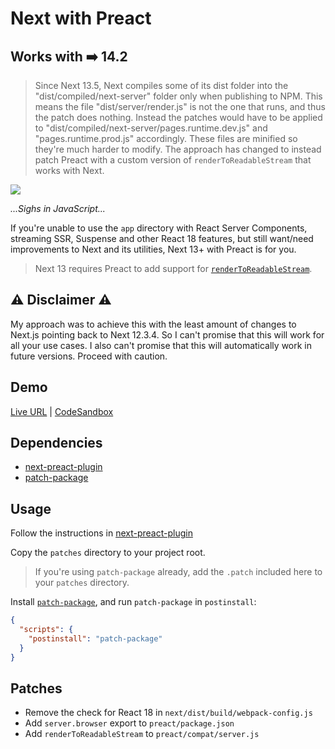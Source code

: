 # Next with Preact

## Works with ➡️ 14.2

> Since Next 13.5, Next compiles some of its dist folder into the "dist/compiled/next-server" folder only when publishing to NPM. This means the file "dist/server/render.js" is not the one that runs, and thus the patch does nothing. Instead the patches would have to be applied to "dist/compiled/next-server/pages.runtime.dev.js" and "pages.runtime.prod.js" accordingly. These files are minified so they're much harder to modify. The approach has changed to instead patch Preact with a custom version of `renderToReadableStream` that works with Next.

![](https://media3.giphy.com/media/s239QJIh56sRW/giphy.gif)

_...Sighs in JavaScript..._

If you're unable to use the `app` directory with React Server Components, streaming SSR, Suspense and other React 18 features, but still want/need improvements to Next and its utilities, Next 13+ with Preact is for you.

> Next 13 requires Preact to add support for [`renderToReadableStream`](https://github.com/preactjs/preact-render-to-string/pull/259).

## ⚠️ Disclaimer ⚠️

My approach was to achieve this with the least amount of changes to Next.js pointing back to Next 12.3.4. So I can't promise that this will work for all your use cases. I also can't promise that this will automatically work in future versions. Proceed with caution.

## Demo

[Live URL](https://7s2mt8-3000.csb.app/) |
[CodeSandbox](https://codesandbox.io/p/github/lfre/next-13-preact/main)

## Dependencies

- [next-preact-plugin](https://github.com/preactjs/next-plugin-preact)
- [patch-package](https://github.com/ds300/patch-package)

## Usage

Follow the instructions in [next-preact-plugin](https://github.com/preactjs/next-plugin-preact)

Copy the `patches` directory to your project root.

> If you're using `patch-package` already, add the `.patch` included here to your `patches` directory.

Install [`patch-package`](https://www.npmjs.com/package/patch-package), and run `patch-package` in `postinstall`:

```json
{
  "scripts": {
    "postinstall": "patch-package"
  }
}
```
## Patches

- Remove the check for React 18 in `next/dist/build/webpack-config.js`
- Add `server.browser` export to `preact/package.json`
- Add `renderToReadableStream` to `preact/compat/server.js`
  
